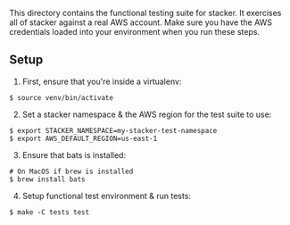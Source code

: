 This directory contains the functional testing suite for stacker. It exercises all of stacker against a real AWS account. Make sure you have the AWS credentials loaded into your environment when you run these steps.

## Setup

1. First, ensure that you're inside a virtualenv:

  ```console
  $ source venv/bin/activate
  ```

2. Set a stacker namespace & the AWS region for the test suite to use:

  ```console
  $ export STACKER_NAMESPACE=my-stacker-test-namespace
  $ export AWS_DEFAULT_REGION=us-east-1
  ```

3. Ensure that bats is installed:

  ```console
  # On MacOS if brew is installed
  $ brew install bats
  ```

4. Setup functional test environment & run tests:

  ```console
  $ make -C tests test
  ```
